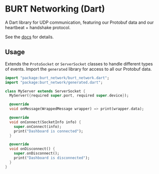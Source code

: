 # BURT Networking (Dart)

A Dart library for UDP communication, featuring our Protobuf data and our heartbeat + handshake protocol.

See the [docs](https://binghamtonrover.github.io/Dart-Networking/burt_network/burt_network-library.html) for details.

## Usage

Extends the `ProtoSocket` or `ServerSocket` classes to handle different types of events. Import the `generated` library for access to all our Protobuf data.

```dart
import "package:burt_network/burt_network.dart";
import "package:burt_network/generated.dart";

class MyServer extends ServerSocket {
  MyServer({required super.port, required super.device});

  @override
  void onMessage(WrappedMessage wrapper) => print(wrapper.data);

  @override
  void onConnect(SocketInfo info) {
    super.onConnect(info);
    print("Dashboard is connected");
  }

  @override
  void onDisconnect() {
    super.onDisconnect();
    print("Dashboard is disconnected");
  }
}
```
